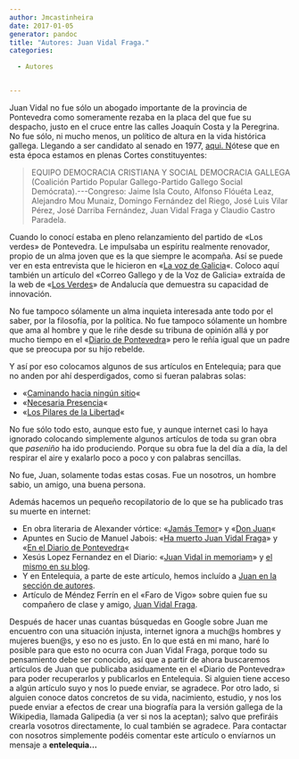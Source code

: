 ```yaml
---
author: Jmcastinheira
date: 2017-01-05
generator: pandoc
title: "Autores: Juan Vidal Fraga."
categories:

  - Autores


---
```




Juan Vidal no fue sólo un abogado importante de la provincia de
Pontevedra como someramente rezaba en la placa del que fue su despacho,
justo en el cruce entre las calles Joaquín Costa y la Peregrina. No fue
sólo, ni mucho menos, un político de altura en la vida histórica
gallega. Llegando a ser candidato al senado en 1977, [aqui.
N](http://www.march.es/ceacs/biblioteca/proyectos/linz/Documento.asp?Reg=R-38317)ótese
que en esta época estamos en plenas Cortes constituyentes:

> EQUIPO DEMOCRACIA CRISTIANA Y SOCIAL DEMOCRACIA GALLEGA (Coalición
> Partido Popular Gallego-Partido Gallego Social Demócrata).---Congreso:
> Jaime Isla Couto, Alfonso Flóuéta Leaz, Alejandro Mou Munaiz, Domingo
> Fernández del Riego, José Luis Vilar Pérez, José Darriba Fernández,
> Juan Vidal Fraga y Claudio Castro Paradela.

Cuando lo conocí estaba en pleno relanzamiento del partido de «Los
verdes» de Pontevedra. Le impulsaba un espíritu realmente renovador,
propio de un alma joven que es la que siempre le acompaña. Así se puede
ver en esta entrevista que le hicieron en «[La voz de
Galicia](http://www.lavozdegalicia.es/hemeroteca/2003/05/10/1667498.shtml)«.
Coloco aquí también un artículo del «Correo Gallego y de la Voz de
Galicia» extraída de la web de «[Los
Verdes](https://es.wikipedia.org/wiki/Los_Verdes_de_Andaluc%C3%ADa)» de
Andalucía que demuestra su capacidad de innovación.

No fue tampoco sólamente un alma inquieta interesada ante todo por el
saber, por la filosofía, por la política. No fue tampoco sólamente un
hombre que ama al hombre y que le riñe desde su tribuna de opinión allá
y por mucho tiempo en el «[Diario de
Pontevedra](http://diariodepontevedra.galiciae.com/)» pero le reñía
igual que un padre que se preocupa por su hijo rebelde.

Y así por eso colocamos algunos de sus artículos en Entelequia; para que
no anden por ahí desperdigados, como si fueran palabras solas:

-   «[Caminando hacia ningún
    sitio](http://entelequia.info/Caminando-hacia-ningun-sitio.html)«
-   «[Necesaria
    Presencia](http://entelequia.info/Necesaria-Presencia.html)«
-   «[Los Pilares de la
    Libertad](http://entelequia.info/Los-Pilares-de-la-Libertad.html)«

No fue sólo todo esto, aunque esto fue, y aunque internet casi lo haya
ignorado colocando simplemente algunos artículos de toda su gran obra
que *paseniño* ha ido produciendo. Porque su obra fue la del día a día,
la del respirar el aire y exalarlo poco a poco y con palabras sencillas.

No fue, Juan, solamente todas estas cosas. Fue un nosotros, un hombre
sabio, un amigo, una buena persona.

Además hacemos un pequeño recopilatorio de lo que se ha publicado tras
su muerte en internet:

-   En obra literaria de Alexander vórtice: «[Jamás
    Temor](http://alexandervortice.lacoctelera.net/post/2009/05/17/jamas-temor)»
    y «[Don
    Juan](http://alexandervortice.lacoctelera.net/post/2009/06/22/don-juan)«
-   Apuntes en Sucio de Manuel Jabois: «[Ha muerto Juan Vidal
    Fraga](http://www.manueljabois.com/2009/06/ha-muerto-juan-vidal-fraga.html)»
    y «[En el Diario de
    Pontevedra](http://diariodepontevedra.galiciae.com/nova/33906.html)«
-   Xesús Lopez Fernandez en el Diario: «[Juan Vidal in
    memoriam](http://diariodepontevedra.galiciae.com/nova/34015.html)» y
    [el mismo en su
    blog](http://xesuslopez.blogspot.com/2009/06/juan-vidal-in-memorian.html).
  -   Y en Entelequia, a parte de este artículo, hemos incluído a [Juan en
    la sección de
    autores](http://entelequia.bligoo.com/content/view/514268/Autores-Juan-Vidal-Fraga.html).
  -   Artículo de Méndez Ferrín en el «Faro de Vigo» sobre quien fue su
    compañero de clase y amigo, [Juan Vidal
    Fraga](http://www.farodevigo.es/secciones/noticia.jsp?pRef=2009062600_5_342240__Opinion-Juan-Vidal-Fraga).

Después de hacer unas cuantas búsquedas en Google sobre Juan me
encuentro con una situación injusta, internet ignora a much@s hombres y
mujeres buen@s, y eso no es justo. En lo que está en mi mano, haré lo
posible para que esto no ocurra con Juan Vidal Fraga, porque todo su
pensamiento debe ser conocido, así que a partir de ahora buscaremos
artículos de Juan que publicaba asiduamente en el «Diario de Pontevedra»
para poder recuperarlos y publicarlos en Entelequia. Si alguien tiene
acceso a algún artículo suyo y nos lo puede enviar, se agradece. Por
otro lado, si alguien conoce datos concretos de su vida, nacimiento,
estudio, y nos los puede enviar a efectos de crear una biografía para la
versión gallega de la Wikipedia, llamada Galipedia (a ver si nos la
aceptan); salvo que prefiráis crearla vosotros directamente, lo cual
también se agradece. Para contactar con nosotros simplemente podéis
comentar este artículo o envíarnos un mensaje a **entelequia...**

 
